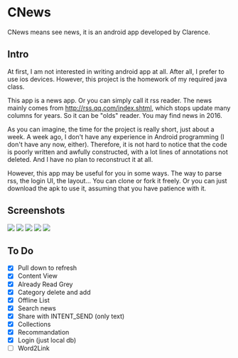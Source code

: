 # CNews
CNews means see news, it is an android app developed by Clarence.

## Intro
At first, I am not interested in writing android app at all. After all, I prefer to use ios devices. However, this project is the homework of my required java class.

This app is a news app. Or you can simply call it rss reader. The news mainly comes from http://rss.qq.com/index.shtml, which stops update many columns for years. So it can be "olds" reader. You may find news in 2016.

As you can imagine, the time for the project is really short, just about a week. A week ago, I don't have any experience in Android programming (I don't have any now, either). Therefore, it is not hard to notice that the code is poorly written and awfully constructed, with a lot lines of annotations not deleted. And I have no plan to reconstruct it at all.

However, this app may be useful for you in some ways. The way to parse rss, the login UI, the layout... You can clone or fork it freely. Or you can just download the apk to use it, assuming that you have patience with it.

## Screenshots
![](screenshots/login.jpeg)
![](screenshots/type.jpeg)
![](screenshots/list.jpeg)
![](screenshots/me.jpeg)
![](screenshots/share.jpeg)

## To Do
- [x] Pull down to refresh
- [x] Content View
- [x] Already Read Grey
- [x] Category delete and add
- [x] Offline List
- [x] Search news
- [x] Share with INTENT_SEND (only text)
- [x] Collections
- [x] Recommandation
- [x] Login (just local db)
- [ ] Word2Link
